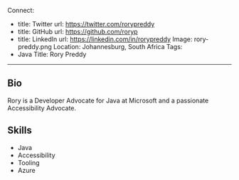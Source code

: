 Connect:
  - title: Twitter
    url: https://twitter.com/rorypreddy
  - title: GitHub
    url: https://github.com/roryp
  - title: LinkedIn
    url: https://linkedin.com/in/rorypreddy
Image: rory-preddy.png
Location: Johannesburg, South Africa
Tags:
  - Java
Title: Rory Preddy
---
## Bio
Rory is a Developer Advocate for Java at Microsoft and a passionate Accessibility Advocate.
## Skills
* Java
* Accessibility
* Tooling
* Azure
